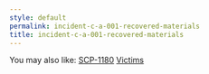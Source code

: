 ```yaml
---
style: default
permalink: incident-c-a-001-recovered-materials
title: incident-c-a-001-recovered-materials
---
```

You may also like:
[SCP-1180](http://scp-wiki.net/scp-1180)
[Victims](http://scp-wiki.net/victims)